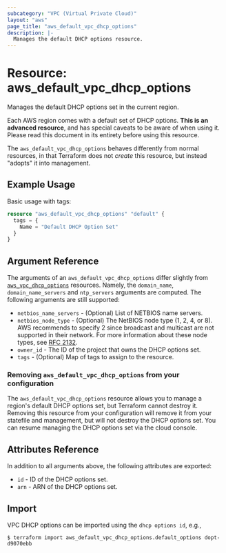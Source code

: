 ```yaml
---
subcategory: "VPC (Virtual Private Cloud)"
layout: "aws"
page_title: "aws_default_vpc_dhcp_options"
description: |-
  Manages the default DHCP options resource.
---
```


# Resource: aws_default_vpc_dhcp_options

Manages the default DHCP options set in the current region.

Each AWS region comes with a default set of DHCP options.
**This is an advanced resource**, and has special caveats to be aware of when
using it. Please read this document in its entirety before using this resource.

The `aws_default_vpc_dhcp_options` behaves differently from normal resources, in that
Terraform does not _create_ this resource, but instead "adopts" it
into management.

## Example Usage

Basic usage with tags:

```terraform
resource "aws_default_vpc_dhcp_options" "default" {
  tags = {
    Name = "Default DHCP Option Set"
  }
}
```

## Argument Reference

The arguments of an `aws_default_vpc_dhcp_options` differ slightly from [`aws_vpc_dhcp_options`][tf-vpc-dhcp-options] resources.
Namely, the `domain_name`, `domain_name_servers` and `ntp_servers` arguments are computed.
The following arguments are still supported:

* `netbios_name_servers` - (Optional) List of NETBIOS name servers.
* `netbios_node_type` - (Optional) The NetBIOS node type (1, 2, 4, or 8). AWS recommends to specify 2 since broadcast and multicast are not supported in their network. For more information about these node types, see [RFC 2132](http://www.ietf.org/rfc/rfc2132.txt).
* `owner_id` - The ID of the project that owns the DHCP options set.
* `tags` - (Optional) Map of tags to assign to the resource.

### Removing `aws_default_vpc_dhcp_options` from your configuration

The `aws_default_vpc_dhcp_options` resource allows you to manage a region's default DHCP options set,
but Terraform cannot destroy it. Removing this resource from your configuration
will remove it from your statefile and management, but will not destroy the DHCP options set.
You can resume managing the DHCP options set via the cloud console.

## Attributes Reference

In addition to all arguments above, the following attributes are exported:

* `id` - ID of the DHCP options set.
* `arn` - ARN of the DHCP options set.

## Import

VPC DHCP options can be imported using the `dhcp options id`, e.g.,

```
$ terraform import aws_default_vpc_dhcp_options.default_options dopt-d9070ebb
```

[tf-vpc-dhcp-options]: vpc_dhcp_options.html
